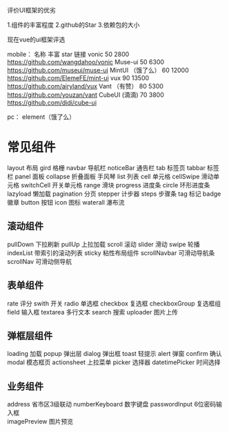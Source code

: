 
评价UI框架的优劣

1.组件的丰富程度
2.github的Star
3.依赖包的大小

现在vue的ui框架评选

mobile：
名称                丰富       star         链接
vonic               50        2800          https://github.com/wangdahoo/vonic
Muse-ui             50        6300          https://github.com/museui/muse-ui
MintUI （饿了么）    60        12000         https://github.com/ElemeFE/mint-ui
vux                 90        13500         https://github.com/airyland/vux
Vant （有赞）        80        5300          https://github.com/youzan/vant
CubeUI  (滴滴)       70        3800          https://github.com/didi/cube-ui



pc：
element（饿了么）  


# 常见组件

layout      布局
gird        格栅
navbar      导航栏
noticeBar   通告栏
tab         标签页
tabbar      标签栏
panel       面板
collapse    折叠面板 手风琴
list        列表
cell        单元格
cellSwipe   滑动单元格
switchCell  开关单元格
range       滑块
progress    进度条
circle      环形进度条
lazyload    懒加载
pagination  分页
stepper     计步器
steps       步骤条
tag         标记
badge       徽章
button      按钮
icon        图标
waterall    瀑布流


## 滚动组件
pullDown        下拉刷新
pullUp          上拉加载
scroll          滚动
slider          滑动
swipe           轮播
indexList       带索引的滚动列表
sticky          粘性布局组件
scrollNavbar    可滑动导航条
scrollNav       可滑动侧导航

## 表单组件
rate            评分
swith           开关
radio           单选框
checkbox        复选框
checkboxGroup   复选框组
field           输入框
textarea        多行文本
search          搜索
uploader        图片上传


## 弹框层组件
loading         加载
popup           弹出层
dialog          弹出框
toast           轻提示
alert           弹窗
confirm         确认
modal           模态框页
actionsheet     上拉菜单
picker          选择器
datetimePicker  时间选择



## 业务组件
address         省市区3级联动
numberKeyboard  数字键盘
passwordInput   6位密码输入框            
imagePreview    图片预览